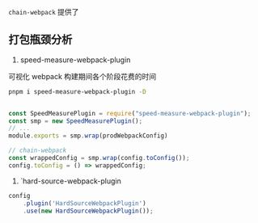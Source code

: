 
`chain-webpack` 提供了


## 打包瓶颈分析

1. speed-measure-webpack-plugin

可视化 webpack 构建期间各个阶段花费的时间

```bash
pnpm i speed-measure-webpack-plugin -D   
```

```js

const SpeedMeasurePlugin = require("speed-measure-webpack-plugin");
const smp = new SpeedMeasurePlugin();
// ...
module.exports = smp.wrap(prodWebpackConfig)

// chain-webpack
const wrappedConfig = smp.wrap(config.toConfig());
config.toConfig = () => wrappedConfig;

```


1. `hard-source-webpack-plugin
```js
config
	.plugin('HardSourceWebpackPlugin')
	.use(new HardSourceWebpackPlugin());
```


